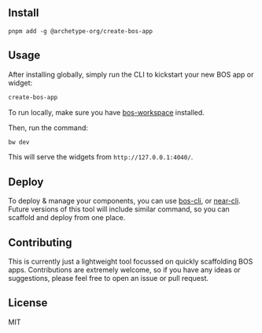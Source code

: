 
## Install
`pnpm add -g @archetype-org/create-bos-app`

## Usage
After installing globally, simply run the CLI to kickstart your new BOS app or widget:
```bash
create-bos-app
```

To run locally, make sure you have [bos-workspace](https://github.com/sekaiking/bos-workspace) installed.

Then, run the command:

```bash
bw dev
```

This will serve the widgets from `http://127.0.0.1:4040/`.

## Deploy
To deploy & manage your components, you can use [bos-cli](https://github.com/bos-cli-rs/bos-cli-rs), or [near-cli](https://github.com/near/near-cli).
Future versions of this tool will include similar command, so you can scaffold and deploy from one place.

## Contributing
This is currently just a lightweight tool focussed on quickly scaffolding BOS apps. Contributions are extremely welcome, so if you have any ideas or suggestions, please feel free to open an issue or pull request. 

## License
MIT
